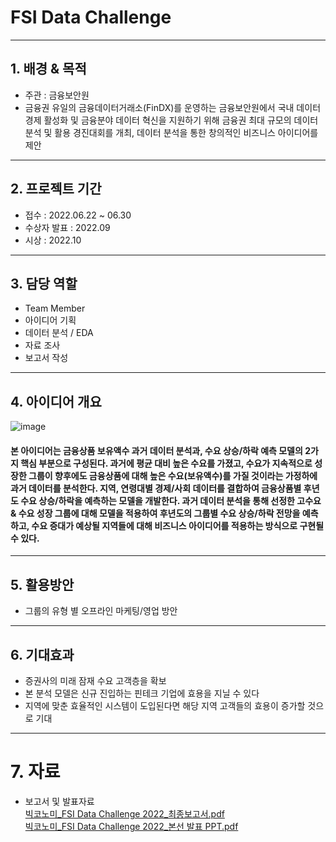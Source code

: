 # FSI Data Challenge
---
## 1. 배경 & 목적
- 주관 : 금융보안원
- 금융권 유일의 금융데이터거래소(FinDX)를 운영하는 금융보안원에서 국내 데이터 경제 활성화 및 금융분야 데이터 혁신을 지원하기 위해 금융권 최대 규모의 데이터 분석 및 활용 경진대회를 개최, 데이터 분석을 통한 창의적인 비즈니스 아이디어를 제안

---

## 2. 프로젝트 기간
- 접수 : 2022.06.22 ~ 06.30
- 수상자 발표 : 2022.09
- 시상 : 2022.10

---
## 3. 담당 역할
- Team Member
- 아이디어 기획
- 데이터 분석 / EDA
- 자료 조사
- 보고서 작성
---
## 4. 아이디어 개요

![image](https://github.com/jihwan21/Contest/assets/96354328/9b1caceb-76bf-4338-b6f5-49576f1c1adb)

#### 본 아이디어는 금융상품 보유액수 과거 데이터 분석과, 수요 상승/하락 예측 모델의 2가지 핵심 부분으로 구성된다. 과거에 평균 대비 높은 수요를 가졌고, 수요가 지속적으로 성장한 그룹이 향후에도 금융상품에 대해 높은 수요(보유액수)를 가질 것이라는 가정하에 과거 데이터를 분석한다. 지역, 연령대별 경제/사회 데이터를 결합하여 금융상품별 후년도 수요 상승/하락을 예측하는 모델을 개발한다. 과거 데이터 분석을 통해 선정한 고수요 & 수요 성장 그룹에 대해 모델을 적용하여 후년도의 그룹별 수요 상승/하락 전망을 예측하고, 수요 증대가 예상될 지역들에 대해 비즈니스 아이디어를 적용하는 방식으로 구현될 수 있다.
---
## 5. 활용방안
- 그룹의 유형 별 오프라인 마케팅/영업 방안

---
## 6. 기대효과
- 증권사의 미래 잠재 수요 고객층을 확보
- 본 분석 모델은 신규 진입하는 핀테크 기업에 효용을 지닐 수 있다
- 지역에 맞춘 효율적인 시스템이 도입된다면 해당 지역 고객들의 효용이 증가할
것으로 기대
---
# 7. 자료
- 보고서 및 발표자료  
  [빅코노미_FSI Data Challenge 2022_최종보고서.pdf](https://drive.google.com/file/d/14xpeZK_nfvuU9xTuHHqFUKDm2bqCK5aJ/view?usp=drive_link)  
  [빅코노미_FSI Data Challenge 2022_본선 발표 PPT.pdf](https://drive.google.com/file/d/1SHvVGw5HNDjqzmD_SFMBxuIetEPE6vto/view?usp=drive_link)
